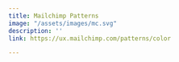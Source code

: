 ```yaml
---
title: Mailchimp Patterns
image: "/assets/images/mc.svg"
description: ''
link: https://ux.mailchimp.com/patterns/color

---
```

